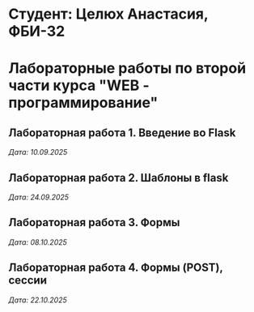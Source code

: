 # Студент: Целюх Анастасия, ФБИ-32

# Лабораторные работы по второй части курса "WEB - программирование"

## Лабораторная работа 1. Введение во Flask

*Дата: 10.09.2025*

## Лабораторная работа 2. Шаблоны в flask

*Дата: 24.09.2025*

## Лабораторная работа 3. Формы

*Дата: 08.10.2025*

## Лабораторная работа 4. Формы (POST), сессии 

*Дата: 22.10.2025*